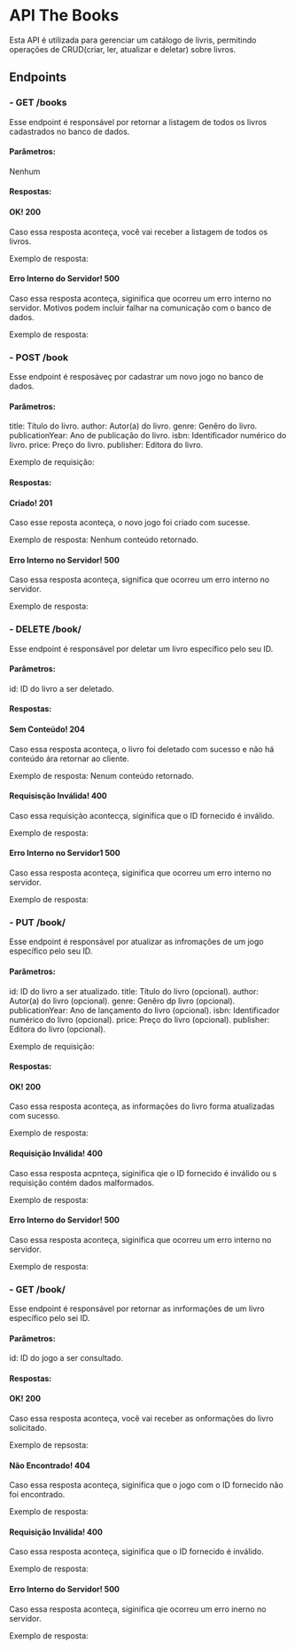 # API The Books
Esta API é utilizada para gerenciar um catálogo de livris, permitindo operações de CRUD(criar, ler, atualizar e deletar) sobre livros.
## Endpoints
### - GET /books
Esse endpoint é responsável por retornar a listagem de todos os livros cadastrados no banco de dados.
#### Parâmetros:

Nenhum

#### Respostas:

#### OK! 200

Caso essa resposta aconteça, você vai receber a listagem de todos os livros.

Exemplo de resposta:



#### Erro Interno do Servidor! 500

Caso essa resposta aconteça, siginifica que ocorreu um erro interno no servidor. Motivos podem incluir falhar na comunicação com o banco de dados.

Exemplo de resposta:



### - POST /book
Esse endpoint é resposáveç por cadastrar um novo jogo no banco de dados.

#### Parâmetros:

title: Título do livro.
author: Autor(a) do livro.
genre: Genêro do livro.
publicationYear: Ano de publicação do livro.
isbn: Identificador numérico do livro.
price: Preço do livro.
publisher: Editora do livro.

Exemplo de requisição:



#### Respostas:

#### Criado! 201

Caso esse reposta aconteça, o novo jogo foi criado com sucesse.

Exemplo de resposta: Nenhum conteúdo retornado.

#### Erro Interno no Servidor! 500

Caso essa resposta aconteça, significa que ocorreu um erro interno no servidor.

Exemplo de resposta:



### - DELETE /book/
Esse endpoint é responsável por deletar um livro específico pelo seu ID.

#### Parâmetros:

id: ID do livro a ser deletado.

#### Respostas:

#### Sem Conteúdo! 204

Caso essa resposta aconteça, o livro foi deletado com sucesso e não há conteúdo ára retornar ao cliente.

Exemplo de resposta: Nenum conteúdo retornado.

#### Requisisção Inválida! 400

Caso essa requisição acontecça, siginifica que o ID fornecido é inválido.

Exemplo de resposta:



#### Erro Interno no Servidor1 500

Caso essa resposta aconteça, siginifica que ocorreu um erro interno no servidor.

Exemplo de resposta:



### - PUT /book/
Esse endpoint é responsável por atualizar as infromações de um jogo específico pelo seu ID.

#### Parâmetros:

id: ID do livro a ser atualizado.
title: Título do livro (opcional).
author: Autor(a) do livro (opcional).
genre: Genêro dp livro (opcional).
publicationYear: Ano de lançamento do livro (opcional).
isbn: Identificador numérico do livro (opcional).
price: Preço do livro (opcional).
publisher: Editora do livro (opcional).

Exemplo de requisição:



#### Respostas: 

#### OK! 200

Caso essa resposta aconteça, as informações do livro forma atualizadas com sucesso.

Exemplo de resposta:



#### Requisição Inválida! 400

Caso essa resposta acpnteça, siginifica qie o ID fornecido é inválido ou s requisição contém dados malformados.

Exemplo de resposta:



#### Erro Interno do Servidor! 500

Caso essa resposta aconteça, siginifica que ocorreu um erro interno no servidor.

Exemplo de resposta:



### - GET /book/
Esse endpoint é responsável por retornar as inrformações de um livro específico pelo sei ID.

#### Parâmetros:

id: ID do jogo a ser consultado.

#### Respostas:

#### OK! 200

Caso essa resposta aconteça, você vai receber as onformações do livro solicitado.

Exemplo de repsosta:



#### Não Encontrado! 404

Caso essa resposta aconteça, siginifica que o jogo com o ID fornecido não foi encontrado.

Exemplo de resposta:



#### Requisição Inválida! 400

Caso essa resposta aconteça, siginifica que o ID fornecido é inválido.

Exemplo de resposta:



#### Erro Interno do Servidor! 500

Caso essa resposta aconteça, siginifica qie ocorreu um erro inerno no servidor.

Exemplo de resposta:



